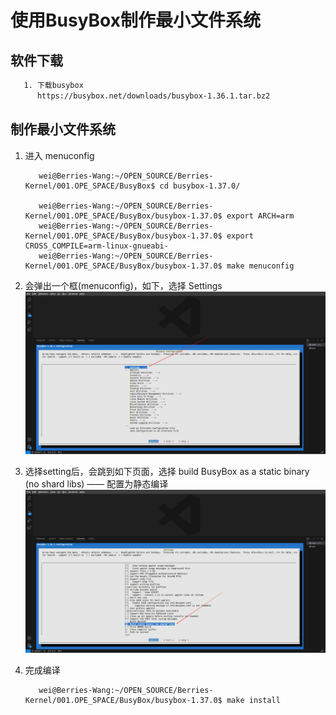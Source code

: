 # 使用BusyBox制作最小文件系统

## 软件下载
```txt
   1. 下载busybox
      https://busybox.net/downloads/busybox-1.36.1.tar.bz2
```

## 制作最小文件系统
1. 进入 menuconfig
    ```shell
       wei@Berries-Wang:~/OPEN_SOURCE/Berries-Kernel/001.OPE_SPACE/BusyBox$ cd busybox-1.37.0/
    
       wei@Berries-Wang:~/OPEN_SOURCE/Berries-Kernel/001.OPE_SPACE/BusyBox/busybox-1.37.0$ export ARCH=arm
       wei@Berries-Wang:~/OPEN_SOURCE/Berries-Kernel/001.OPE_SPACE/BusyBox/busybox-1.37.0$ export CROSS_COMPILE=arm-linux-gnueabi-
       wei@Berries-Wang:~/OPEN_SOURCE/Berries-Kernel/001.OPE_SPACE/BusyBox/busybox-1.37.0$ make menuconfig
    ```

2. 会弹出一个框(menuconfig)，如下，选择 Settings 
  ![busybox_20241214125751.jpg](./IMGS/busybox_20241214125751.jpg)
  
3. 选择setting后，会跳到如下页面，选择 build BusyBox as a static binary (no shard libs) —— 配置为静态编译
  ![busybox_20241214125736.jpg](./IMGS/busybox_20241214125736.jpg)

4. 完成编译
   ```shell
      wei@Berries-Wang:~/OPEN_SOURCE/Berries-Kernel/001.OPE_SPACE/BusyBox/busybox-1.37.0$ make install 
   ```
